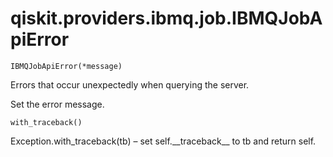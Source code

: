 <span id="qiskit-providers-ibmq-job-ibmqjobapierror" />

# qiskit.providers.ibmq.job.IBMQJobApiError

`IBMQJobApiError(*message)`

Errors that occur unexpectedly when querying the server.

Set the error message.

`with_traceback()`

Exception.with\_traceback(tb) – set self.\_\_traceback\_\_ to tb and return self.
